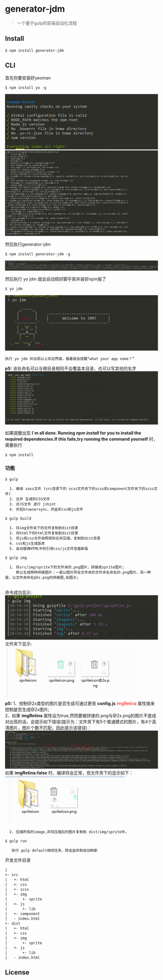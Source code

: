 # generator-jdm

> 一个基于gulp的前端自动化流程




## Install

```
$ npm install generator-jdm
```


## CLI

首先你要安装好yeoman
```
$ npm install yo -g
```
<img src="img/yoDoctor.png"></img>
<img src="img/yodone.png" alt="全局yo 安装"></img>

然后执行generator-jdm
 
```
$ npm install generator-jdm -g
```
<img src="img/generator-jdm.png"></img>

然后执行 yo jdm  就会自动搭好脚手架并装好npm报了

```
$ yo jdm
```
<img src="img/welcome.png" alt="yo success!">


```
执行 yo jdm 并出现以上欢迎界面，接着就会提醒“what your app name？”
```
<b>pS:</b> 
     该处命名可以与根目录相同不会覆盖本目录，也可以写其他的名字
<img src="img/yoJdm.png"></img>

如果提醒出现
<b>I`m all done. Running <i>npm install</i> 
for you to install the required dependencies.If this fails,try running the command yourself</b>
      时，需要执行

```
$ npm install 
```

### 功能
```
$ gulp
```

      1. 编译 sass文件 (src目录下的 scss文件夹下的scss和component文件夹下的scss文件)
      2. 合并 生成的CSS文件
      3. 对JS文件 进行 jshint
      4. 开启browsersync，并监听css和js文件

```
$ gulp build
```

      1. 将img文件夹下的文件复制到dist目录
      2. 将html下的html文件复制到dist目录
      3. 将js和css文件按照规则合并压缩，复制到dist目录
      4. css和js生成版本
      5. 自动替换HTML中的引用css/js文件至最新版

```
$ gulp img
```
      1. 将src/img/sprite下的文件夹的.png图片，拼接成sprite图片;
         默认生成两种拼接图片：一是以图片所在文件夹的文件夹名命名的.png图片，另一种是，以文件夹命名@2x.png的拼接图,如图示;
<br>
命令成功显示:	
<br>
<img src="img/img.png" alt=""></img><br>
文件夹下显示:
<br>
<img src="img/gulp_img.png" alt="生成图片"></img>
<br>
<b>pS:</b>
      1、控制@2x类型的图片是否生成可通过更改
<strong>config.js</strong><font color="red"> imgRetina</font>
      属性值来控制是否生成@2x图片;
      <br/>       
      2、如果  <b>imgRetina</b>  属性设为true,然而要被拼接的.png与@2x.png的图片不是成对出现的话，会提示如下错误(提示为：文件夹下有5个普通模式的图片，有4个高清图片，图片个数不匹配，因此提示该错误)：
      <br/>
<img src="img/imgRetina.png" alt="imgRetina为true时的错误提示">
      <br>
      如果    <b>imgRetina:false</b>  时，编译将会正常，但文件夹下的显示如下：
      <br>
<img src="img/imgRetina_false.png" alt="imgRetina为false时结果"> 

      2. 压缩所有的image,并将压缩后的图片复制到 dist/img/sprite中。

```
$ gulp run
```

       执行 gulp default相同任务，除去监听和自动刷新
 
开发文件目录

```
|
+- src
|   +- html
|   +- css
|   +- scss
|   +- img
|       +- sprite
|   +- js
|       +- lib
|   +- component
|   - index.html
+- dist
|   +- html
|   +- css
|   +- img
|       +- sprite
|   +- js
|       +- lib
|   - index.html
```

## License

